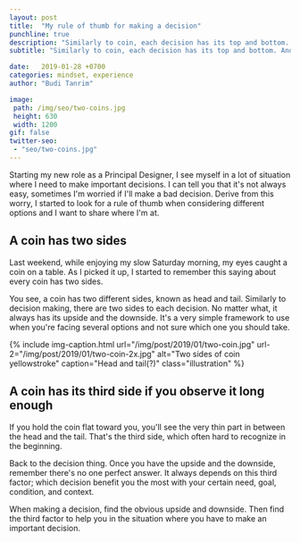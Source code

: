 ```yaml
---
layout: post
title:  "My rule of thumb for making a decision"
punchline: true
description: "Similarly to coin, each decision has its top and bottom. And the middle."
subtitle: "Similarly to coin, each decision has its top and bottom. And the middle."

date:   2019-01-28 +0700
categories: mindset, experience
author: "Budi Tanrim"

image:
 path: /img/seo/two-coins.jpg
 height: 630
 width: 1200
gif: false
twitter-seo: 
 - "seo/two-coins.jpg"
---
```


Starting my new role as a Principal Designer, I see myself in a lot of situation where I need to make important decisions. I can tell you that it's not always easy, sometimes I'm worried if I'll make a bad decision. Derive from this worry, I started to look for a rule of thumb when considering different options and I want to share where I'm at.


## A coin has two sides
Last weekend, while enjoying my slow Saturday morning, my eyes caught a coin on a table. As I picked it up, I started to remember this saying about every coin has two sides.

You see, a coin has two different sides, known as head and tail. Similarly to decision making, there are two sides to each decision. No matter what, it always has its upside and the downside. It's a very simple framework to use when you're facing several options and not sure which one you should take.

{% include img-caption.html 
url="/img/post/2019/01/two-coin.jpg" 
url-2="/img/post/2019/01/two-coin-2x.jpg" 
alt="Two sides of coin yellowstroke" 
caption="Head and tail(?)" 
class="illustration" %}

## A coin has its third side if you observe it long enough
If you hold the coin flat toward you, you'll see the very thin part in between the head and the tail. That's the third side, which often hard to recognize in the beginning.

Back to the decision thing. Once you have the upside and the downside, remember there's no one perfect answer. It always depends on this third factor; which decision benefit you the most with your certain need, goal, condition, and context.

When making a decision, find the obvious upside and downside. Then find the third factor to help you in the situation where you have to make an important decision.